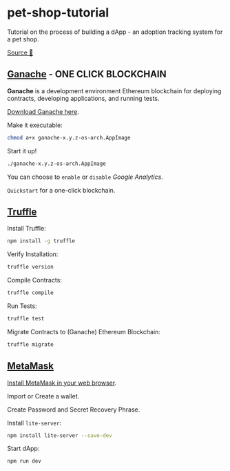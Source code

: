 # pet-shop-tutorial
Tutorial on the process of building a dApp - an adoption tracking system for a pet shop.

[Source 🏹](https://trufflesuite.com/tutorial/index.html#writing-the-smart-contract)

## [Ganache](https://trufflesuite.com/ganache/) - ONE CLICK BLOCKCHAIN


__Ganache__ is a development environment Ethereum blockchain for deploying contracts, developing applications, and running tests.

 [Download Ganache here](https://trufflesuite.com/ganache/).

Make it executable:

```sh
chmod a+x ganache-x.y.z-os-arch.AppImage
```

Start it up!

```sh
./ganache-x.y.z-os-arch.AppImage
```

You can choose to `enable` or `disable` _Google Analytics_.

`Quickstart` for a one-click blockchain.

## [Truffle]()

Install Truffle:

```sh
npm install -g truffle
```

Verify Installation:

```sh
truffle version
```

Compile Contracts:

```sh
truffle compile
```

Run Tests:

```sh
truffle test
```

Migrate Contracts to (Ganache) Ethereum Blockchain:

```sh
truffle migrate
```

## [MetaMask](https://github.com/MetaMask)

[Install MetaMask in your web browser](https://metamask.io/).

Import or Create a wallet.

Create Password and Secret Recovery Phrase.

Install `lite-server`:

```sh
npm install lite-server --save-dev
```

Start dApp:

```sh
npm run dev
```
